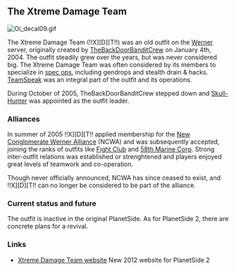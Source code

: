 ## The Xtreme Damage Team

![](/Oi_decal09.gif "Oi_decal09.gif")

The Xtreme Damage Team (!!X\]\[D\]\[T!!) was an old outfit on the
[Werner](/Werner "wikilink") server, originally created by
[TheBackDoorBanditCrew](/bandit "wikilink") on January 4th, 2004. The
outfit steadily grew over the years, but was never considered big. The
Xtreme Damage Team was often considered by its members to specialize in
[spec ops](/Acronyms_and_Slang#S "wikilink"), including gendrops and
stealth drain & hacks. [TeamSpeak](/TeamSpeak "wikilink") was an integral
part of the outfit and its operations.

During October of 2005, TheBackDoorBanditCrew stepped down and
[Skull-Hunter](/SkullHunter "wikilink") was appointed as the outfit
leader.

### Alliances

In summer of 2005 !!X\]\[D\]\[T!! applied membership for the [New
Conglomerate Werner Alliance](/NCWA "wikilink") (NCWA) and was
subsequently accepted, joining the ranks of outfits like [Fight
Club](/Fight_Club "wikilink") and [58th Marine
Corp](</58th_Marine_Corp_(The_Wildcards)> "wikilink"). Strong inter-outfit
relations was established or strenghtened and players enjoyed great
levels of teamwork and co-operation.

Though never officially announced, NCWA has since ceased to exist, and
!!X\]\[D\]\[T!! can no longer be considered to be part of the alliance.

### Current status and future

The outfit is inactive in the original PlanetSide. As for PlanetSide 2,
there are concrete plans for a revival.

### Links

- [Xtreme Damage Team website](http://xtremedamageteam.co.cc/) New
  2012 website for PlanetSide 2
